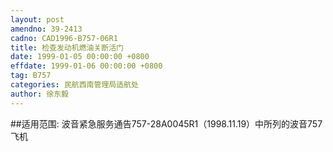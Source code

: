 ```yaml
---
layout: post
amendno: 39-2413
cadno: CAD1996-B757-06R1
title: 检查发动机燃油关断活门
date: 1999-01-05 00:00:00 +0800
effdate: 1999-01-06 00:00:00 +0800
tag: B757
categories: 民航西南管理局适航处
author: 徐东毅
---
```


##适用范围:
波音紧急服务通告757-28A0045R1（1998.11.19）中所列的波音757飞机

